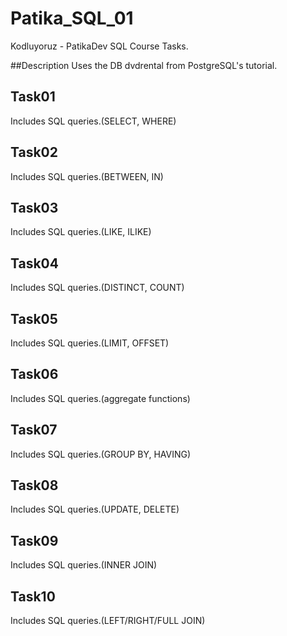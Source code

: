 # Patika_SQL_01
Kodluyoruz - PatikaDev SQL Course Tasks.

##Description
Uses the DB dvdrental from PostgreSQL's tutorial.

## Task01
Includes SQL queries.(SELECT, WHERE)

## Task02
Includes SQL queries.(BETWEEN, IN)

## Task03
Includes SQL queries.(LIKE, ILIKE)

## Task04
Includes SQL queries.(DISTINCT, COUNT)

## Task05
Includes SQL queries.(LIMIT, OFFSET)

## Task06
Includes SQL queries.(aggregate functions)

## Task07
Includes SQL queries.(GROUP BY, HAVING)

## Task08
Includes SQL queries.(UPDATE, DELETE)

## Task09
Includes SQL queries.(INNER JOIN)

## Task10
Includes SQL queries.(LEFT/RIGHT/FULL JOIN)
